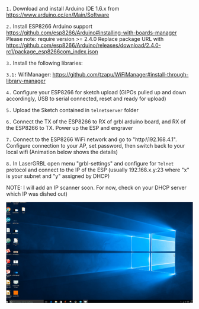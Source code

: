 
`1.`  Download and install Arduino IDE 1.6.x from https://www.arduino.cc/en/Main/Software

`2.`  Install ESP8266 Arduino support https://github.com/esp8266/Arduino#installing-with-boards-manager
Please note: require version >= 2.4.0 
Replace package URL with https://github.com/esp8266/Arduino/releases/download/2.4.0-rc1/package_esp8266com_index.json

`3.`  Install the following libraries:

`3.1:`  WifiManager: https://github.com/tzapu/WiFiManager#install-through-library-manager

`4.` Configure your ESP8266 for sketch upload (GIPOs pulled up and down accordingly, USB to serial connected, reset and ready for upload)

`5.`  Upload the Sketch contained in `telnetserver` folder

`6.`  Connect the TX of the ESP8266 to RX of grbl arduino board, and RX of the ESP8266 to TX. Power up the ESP and engraver

`7.`  Connect to the ESP8266 WiFi network and go to "http:\\192.168.4.1". Configure connection to your AP, set password, then switch back to your local wifi (Animation below shows the details)

`8.` In LaserGRBL open menu "grbl-settings" and configure for `Telnet` protocol and connect to the IP of the ESP (usually 192.168.x.y:23 where "x" is your subnet and "y" assigned by DHCP)

NOTE: I will add an IP scanner soon. For now, check on your DHCP server which IP was dished out)

![Setting Up Wifi](wifibridge.gif)

